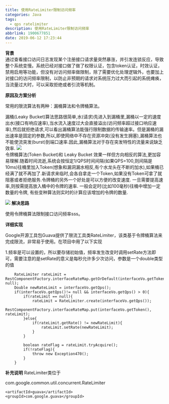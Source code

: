 ```yaml
---
title: 使用RateLimiter限制访问频率
categories: Java
tags:
  - qps ratelimiter
description: 使用RateLimiter限制访问频率
abbrlink: 1900677851
date: 2019-06-12 17:23:44
---
```


****背景****     
通过查看接口访问日志发现某个注册接口请求量突然暴涨，并引发连锁反应，导致整个系统变慢。系统已经对接口做了做了权限认证，包含token认证，时效认证，禁用启用等功能，但没有对访问频率做限制，除了需要优化处理逻辑外，也要加上对接口的访问频率限制，以防止非预期的请求对系统压力过大而引起的系统瘫痪，当流量过大时，可以采取拒绝或者引流等机制。


****原因及方案分析****    

常用的限流算法有两种：漏桶算法和令牌桶算法。

漏桶(Leaky Bucket)算法思路很简单,水(请求)先进入到漏桶里,漏桶以一定的速度出水(接口有响应速率),当水流入速度过大会直接溢出(访问频率超过接口响应速率),然后就拒绝请求,可以看出漏桶算法能强行限制数据的传输速率。但是漏桶的漏出速率是固定的参数,所以,即使网络中不存在资源冲突(没有发生拥塞),漏桶算法也不能使流突发(burst)到端口速率.因此,漏桶算法对于存在突发特性的流量来说缺乏效率.
![](https://i.imgur.com/doxSzsv.png)    
令牌桶算法(Token Bucket)和 Leaky Bucket 效果一样但方向相反的算法,更加容易理解.随着时间流逝,系统会按恒定1/QPS时间间隔(如果QPS=100,则间隔是10ms)往桶里加入Token(想象和漏洞漏水相反,有个水龙头在不断的加水),如果桶已经满了就不再加了.新请求来临时,会各自拿走一个Token,如果没有Token可拿了就阻塞或者拒绝服务.令牌桶的另外一个好处是可以方便的改变速度. 一旦需要提高速率,则按需提高放入桶中的令牌的速率. 一般会定时(比如100毫秒)往桶中增加一定数量的令牌, 有些变种算法则实时的计算应该增加的令牌的数量.

![](https://i.imgur.com/WCQ32wH.png)
****解决思路****

使用令牌桶算法限制接口访问频率sss。

****详细实现****    
	
   Google开源工具包Guava提供了限流工具类RateLimiter，该类基于令牌桶算法来完成限流，非常易于使用。在项目中用了以下实现 

   1.频率是可以设置的，所以要存储初始值，频率发生改变时调用setRate方法即可，需要注意的是setRate的意义是每秒允许多少次访问，参数是一个double类型的值

		RateLimiter rateLimit = RestComponentFactory.interfaceRateMap.getOrDefault(interfaceVo.getToken(), null);
		Double newRateLimit = interfaceVo.getQps();
		if(interfaceVo.getQps()!= null && interfaceVo.getQps() > 0){
			if(rateLimit == null){
				rateLimit = RateLimiter.create(interfaceVo.getQps());
				RestComponentFactory.interfaceRateMap.put(interfaceVo.getToken(), rateLimit);
			}else{
				if(rateLimit.getRate() != newRateLimit){
					rateLimit.setRate(newRateLimit);
				}
			}

			boolean rateFlag = rateLimit.tryAcquire();
			if(!rateFlag){
				throw new Exception470();
			}
		}
 



****补充说明**** 
RateLimiter类位于  

com.google.common.util.concurrent.RateLimiter

	<artifactId>guava</artifactId>
	<groupId>com.google.guava</groupId>





​ 
​